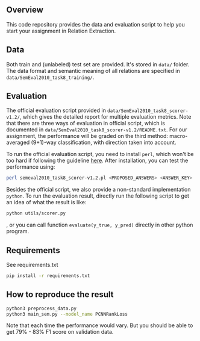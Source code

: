 ## Overview

This code repository provides the data and evaluation script to help you start your assignment in Relation Extraction.

## Data

Both train and (unlabeled) test set are provided. It's stored in `data/` folder. The data format and semantic meaning of all relations are specified in `data/SemEval2010_task8_training/`. 

## Evaluation

The official evaluation script provided in `data/SemEval2010_task8_scorer-v1.2/`, which gives the detailed report for multiple evaluation metrics. Note that there are three ways of evaluation in official script, which is documented in `data/SemEval2010_task8_scorer-v1.2/README.txt`. For our assignment, the performance will be graded on the third method: macro-averaged (9+1)-way classification, with direction taken into account.

To run the official evaluation script, you need to install `perl`, which won't be too hard if following the guideline [here](https://www.perl.org/get.html). After installation, you can test the performance using:

```bash
perl semeval2010_task8_scorer-v1.2.pl <PROPOSED_ANSWERS> <ANSWER_KEY>
```

Besides the official script, we also provide a non-standard implementation `python`. To run the evaluation result, directly run the following script to get an idea of what the result is like:

```bash
python utils/scorer.py
```

, or you can call function `evaluate(y_true, y_pred)` directly in other python program.

## Requirements
See requirements.txt
```bash
pip install -r requirements.txt
```

## How to reproduce the result
```bash
python3 preprocess_data.py
python3 main_sem.py --model_name PCNNRankLoss
```
Note that each time the performance would vary. But you should be able to get 79% - 83% F1 score on validation data.